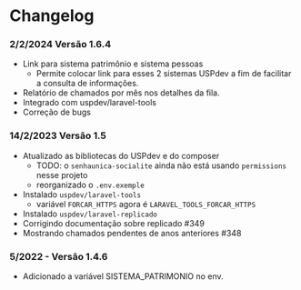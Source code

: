 # Changelog

### 2/2/2024 Versão 1.6.4

* Link para sistema patrimônio e sistema pessoas
  * Permite colocar link para esses 2 sistemas USPdev a fim de facilitar a consulta de informações.
* Relatório de chamados por mês nos detalhes da fila.
* Integrado com uspdev/laravel-tools
* Correção de bugs

### 14/2/2023 Versão 1.5 

* Atualizado as bibliotecas do USPdev e do composer
    * TODO: o `senhaunica-socialite` ainda não está usando `permissions` nesse projeto
    * reorganizado o `.env.exemple`
* Instalado `uspdev/laravel-tools`
    * variável `FORCAR_HTTPS` agora é `LARAVEL_TOOLS_FORCAR_HTTPS`
* Instalado `uspdev/laravel-replicado`
* Corrigindo documentação sobre replicado #349
* Mostrando chamados pendentes de anos anteriores #348

### 5/2022 - Versão 1.4.6

* Adicionado a variável SISTEMA_PATRIMONIO no env.
